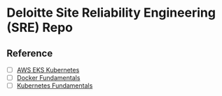 # Deloitte Site Reliability Engineering (SRE) Repo

## Reference 
- [ ] [AWS EKS Kubernetes](https://github.com/stacksimplify/aws-eks-kubernetes-masterclass)
- [ ] [Docker Fundamentals](https://github.com/stacksimplify/docker-fundamentals)
- [ ] [Kubernetes Fundamentals](https://github.com/stacksimplify/kubernetes-fundamentals)